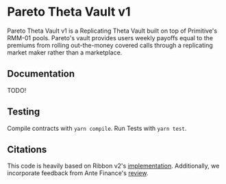 # Pareto Theta Vault v1

Pareto Theta Vault v1 is a Replicating Theta Vault built on top of Primitive's RMM-01 pools. Pareto's vault provides users weekly payoffs equal to the premiums from rolling out-the-money covered calls through a replicating market maker rather than a marketplace.

## Documentation

TODO!

## Testing

Compile contracts with ```yarn compile```. Run Tests with ```yarn test```.

## Citations

This code is heavily based on Ribbon v2's [implementation](https://github.com/ribbon-finance/ribbon-v2). Additionally, we incorporate feedback from Ante Finance's [review](https://mirror.xyz/antefinance.eth/B7tmf4E20rzoy4ZIMd4n4Xls3vTOwjx0O4ZpYewO6l4).
